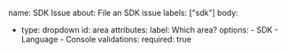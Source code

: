 name: SDK Issue
about: File an SDK issue
labels: ["sdk"]
body:
- type: dropdown
  id: area
  attributes:
    label: Which area?
    options:
      - SDK
      - Language
      - Console
  validations:
    required: true
